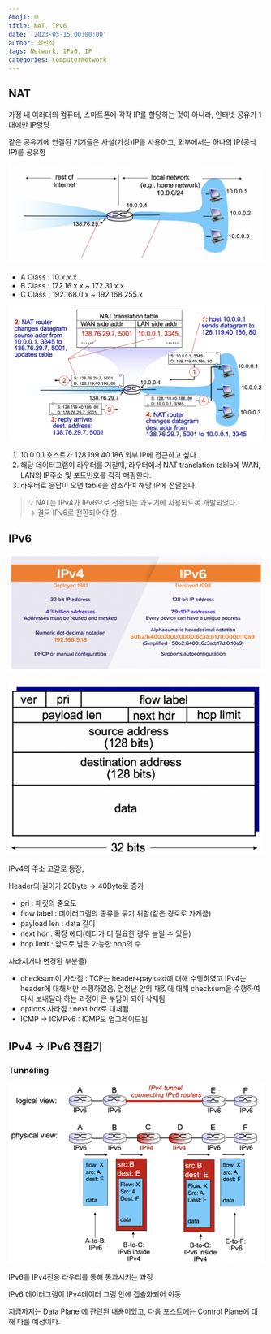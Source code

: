 ```yaml
---
emoji: 🌐
title: NAT, IPv6
date: '2023-05-15 00:00:00'
author: 최민석
tags: Network, IPv6, IP
categories: ComputerNetwork
---
```

## NAT

가정 내 여러대의 컴퓨터, 스마트폰에 각각 IP를 할당하는 것이 아니라, 인터넷 공유기 1대에만 IP할당

같은 공유기에 연결된 기기들은 사설(가상)IP를 사용하고, 외부에서는 하나의 IP(공식 IP)를 공유함

![a1.png](a1.png)

- A Class : 10.x.x.x
- B Class : 172.16.x.x ~ 172.31.x.x
- C Class : 192.168.0.x ~ 192.168.255.x

![a2.png](a2.png)

1. 10.0.0.1 호스트가 128.199.40.186 외부 IP에 접근하고 싶다.
2. 해당 데이터그램이 라우터를 거칠때, 라우터에서 NAT translation table에 WAN, LAN의 IP주소 및 포트번호를 각각 매핑한다.
3. 라우터로 응답이 오면 table을 참조하여 해당 IP에 전달한다.


> 💡 NAT는 IPv4가 IPv6으로 전환되는 과도기에 사용되도록 개발되었다.  
> → 결국 IPv6로 전환되어야 함.


## IPv6

![a3.png](a3.png)

![a4.png](a4.png)

IPv4의 주소 고갈로 등장,

Header의 길이가 20Byte → 40Byte로 증가

- pri : 패킷의 중요도
- flow label : 데이터그램의 종류를 묶기 위함(같은 경로로 가게끔)
- payload len : data 길이
- next hdr : 확장 헤더(헤더가 더 필요한 경우 늘릴 수 있음)
- hop limit : 앞으로 남은 가능한 hop의 수

사라지거나 변경된 부분들)

- checksum이 사라짐 : TCP는 header+payload에 대해 수행하였고 IPv4는 header에 대해서만 수행하였음, 엄청난 양의 패킷에 대해 checksum을 수행하여 다시 보내달라 하는 과정이 큰 부담이 되어 삭제됨
- options 사라짐 : next hdr로 대체됨
- ICMP → ICMPv6 : ICMP도 업그레이드됨

## IPv4 → IPv6 전환기

### Tunneling

![a5.png](a5.png)

IPv6를 IPv4전용 라우터를 통해 통과시키는 과정

IPv6 데이터그램이 IPv4데이터 그램 안에 캡슐화되어 이동

지금까지는 Data Plane 에 관련된 내용이었고, 다음 포스트에는 Control Plane에 대해 다룰 예정이다.

```toc
```
